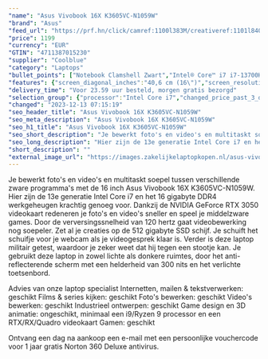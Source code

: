 ```yaml
---
"name": "Asus Vivobook 16X K3605VC-N1059W"
"brand": "Asus"
"feed_url": "https://prf.hn/click/camref:1100l383M/creativeref:1101l84031/destination:https%3A%2F%2Fwww.coolblue.nl%2Fproduct%2F927087"
"price": 1199
"currency": "EUR"
"GTIN": "4711387015230"
"supplier": "Coolblue"
"category": "Laptops"
"bullet_points": ["Notebook Clamshell Zwart","Intel® Core™ i7 i7-13700H 2,4 GHz","40,6 cm (16\") WUXGA 1920 x 1200 Pixels IPS LED backlight 16:10","16 GB DDR4-SDRAM 2 x 8 GB","512 GB SSD","NVIDIA GeForce RTX 3050 4 GB Intel Iris Xe Graphics","Wi-Fi 6E (802.11ax) Bluetooth 5.0","Lithium-Ion (Li-Ion) 50 Wh 120 W","Windows 11 Home 64-bit"]
"features": {"screen_diagonal_inches":"40,6 cm (16\")","screen_resolution":"1920 x 1200 Pixels","processor_family":"Intel® Core™ i7","memory_size":"16 GB","memory_type":"DDR4-SDRAM","total_storage_space":"512 GB","graphics_card":"NVIDIA GeForce RTX 3050","graphics_memory_size":"4 GB","operating_system":"Windows 11 Home","battery_capacity":"50 Wh","width":"358,6 mm","depth":"249,1 mm","height":"18,9 mm","weight":"1,8 kg"}
"delivery_time": "Voor 23.59 uur besteld, morgen gratis bezorgd"
"selection_group": {"processor":"Intel Core i7","changed_price_past_3_days":false,"product_family":"VivoBook"}
"changed": "2023-12-13 07:15:19"
"seo_header_title": "Asus Vivobook 16X K3605VC-N1059W"
"seo_meta_description": "Asus Vivobook 16X K3605VC-N1059W"
"seo_h1_title": "Asus Vivobook 16X K3605VC-N1059W"
"seo_short_description": "Je bewerkt foto's en video's en multitaskt soepel tussen verschillende zware programma's met de 16 inch Asus Vivobook 16X K3605VC-N1059W."
"seo_long_description": "Hier zijn de 13e generatie Intel Core i7 en het 16 gigabyte DDR4 werkgeheugen krachtig genoeg voor. Dankzij de NVIDIA GeForce RTX 3050 videokaart redeneren je foto's en video's sneller en speel je middelzware games. Door de verversingssnelheid van 120 hertz gaat videobewerking nog soepeler. Zet al je creaties op de 512 gigabyte SSD schijf. Je schuift het schuifje voor je webcam als je videogesprek klaar is. Verder is deze laptop militair getest, waardoor je zeker weet dat hij tegen een stootje kan. Je gebruikt deze laptop in zowel lichte als donkere ruimtes, door het anti-reflecterende scherm met een helderheid van 300 nits en het verlichte toetsenbord. \r\n\r\nAdvies van onze laptop specialist\r\nInternetten, mailen & tekstverwerken: geschikt\r\nFilms & series kijken: geschikt\r\nFoto's bewerken: geschikt\r\nVideo's bewerken: geschikt\r\nIndustrieel ontwerpen: geschikt\r\nGame design en 3D animatie: ongeschikt, minimaal een i9/Ryzen 9 processor en een RTX/RX/Quadro videokaart\r\nGamen: geschikt\r\n \r\nOntvang een dag na aankoop een e-mail met een persoonlijke vouchercode voor 1 jaar gratis Norton 360 Deluxe antivirus."
"short_description": ""
"external_image_url": "https://images.zakelijkelaptopkopen.nl/asus-vivobook-16x-k3605vc-n1059w.webp"
---
```


Je bewerkt foto's en video's en multitaskt soepel tussen verschillende zware programma's met de 16 inch Asus Vivobook 16X K3605VC-N1059W. Hier zijn de 13e generatie Intel Core i7 en het 16 gigabyte DDR4 werkgeheugen krachtig genoeg voor. Dankzij de NVIDIA GeForce RTX 3050 videokaart redeneren je foto's en video's sneller en speel je middelzware games. Door de verversingssnelheid van 120 hertz gaat videobewerking nog soepeler. Zet al je creaties op de 512 gigabyte SSD schijf. Je schuift het schuifje voor je webcam als je videogesprek klaar is. Verder is deze laptop militair getest, waardoor je zeker weet dat hij tegen een stootje kan. Je gebruikt deze laptop in zowel lichte als donkere ruimtes, door het anti-reflecterende scherm met een helderheid van 300 nits en het verlichte toetsenbord.

Advies van onze laptop specialist
Internetten, mailen & tekstverwerken: geschikt
Films & series kijken: geschikt
Foto's bewerken: geschikt
Video's bewerken: geschikt
Industrieel ontwerpen: geschikt
Game design en 3D animatie: ongeschikt, minimaal een i9/Ryzen 9 processor en een RTX/RX/Quadro videokaart
Gamen: geschikt
 
Ontvang een dag na aankoop een e-mail met een persoonlijke vouchercode voor 1 jaar gratis Norton 360 Deluxe antivirus.